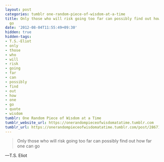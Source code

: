 ```yaml
---
layout: post
categories: tumblr one-random-piece-of-wisdom-at-a-time
title: Only those who will risk going too far can possibly find out how far one can
  go
date: '2012-08-04T11:55:49+09:30'
hidden: true
hidden-tags:
- T.S.-Eliot
- only
- those
- who
- will
- risk
- going
- far
- can
- possibly
- find
- out
- how
- one
- go
- quote
- wisdom
tumblr: One Random Piece of Wisdom at a Time
tumblr_website_url: https://onerandompieceofwisdomatatime.tumblr.com
tumblr_url: https://onerandompieceofwisdomatatime.tumblr.com/post/28671054004/only-those-who-will-risk-going-too-far-can
---
```

> Only those who will risk going too far can possibly find out how far one can go

—T.S. Eliot
